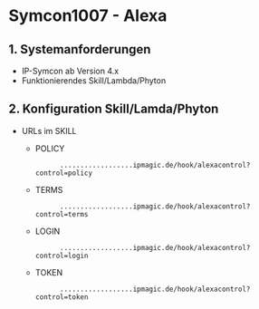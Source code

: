 # Symcon1007 - Alexa

## 1. Systemanforderungen
- IP-Symcon ab Version 4.x
- Funktionierendes Skill/Lambda/Phyton

## 2. Konfiguration Skill/Lamda/Phyton

* URLs im SKILL
  * POLICY
  
              ..................ipmagic.de/hook/alexacontrol?control=policy

  * TERMS
  
              ..................ipmagic.de/hook/alexacontrol?control=terms

  * LOGIN
  
              ..................ipmagic.de/hook/alexacontrol?control=login
  
  * TOKEN

              ..................ipmagic.de/hook/alexacontrol?control=token


